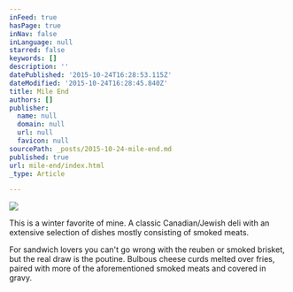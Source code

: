 ```yaml
---
inFeed: true
hasPage: true
inNav: false
inLanguage: null
starred: false
keywords: []
description: ''
datePublished: '2015-10-24T16:28:53.115Z'
dateModified: '2015-10-24T16:28:45.840Z'
title: Mile End
authors: []
publisher:
  name: null
  domain: null
  url: null
  favicon: null
sourcePath: _posts/2015-10-24-mile-end.md
published: true
url: mile-end/index.html
_type: Article

---
```

![](https://the-grid-user-content.s3-us-west-2.amazonaws.com/13b64cc4-4a8f-4a98-9dbe-5361615c64dd.jpg)

This is a winter favorite of mine. A classic Canadian/Jewish deli with an extensive selection of dishes mostly consisting of smoked meats.

For sandwich lovers you can't go wrong with the reuben or smoked brisket, but the real draw is the poutine. Bulbous cheese curds melted over fries, paired with more of the aforementioned smoked meats and covered in gravy.
